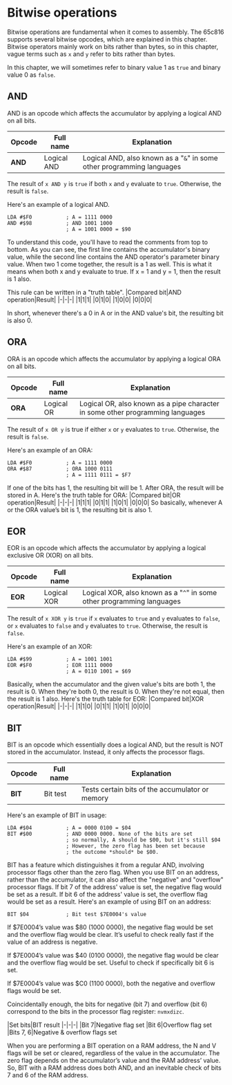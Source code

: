 # Bitwise operations
Bitwise operations are fundamental when it comes to assembly. The 65c816 supports several bitwise opcodes, which are explained in this chapter. Bitwise operators mainly work on bits rather than bytes, so in this chapter, vague terms such as `x` and `y` refer to bits rather than bytes.

In this chapter, we will sometimes refer to binary value 1 as `true` and binary value 0 as `false`.

## AND
AND is an opcode which affects the accumulator by applying a logical AND on all bits.

|Opcode|Full name|Explanation|
|-|-|-|
|**AND**|Logical AND|Logical AND, also known as a "`&`" in some other programming languages|

The result of `x AND y` is `true` if both `x` and `y` evaluate to `true`. Otherwise, the result is `false`.

Here's an example of a logical AND.
```
LDA #$F0           ; A = 1111 0000
AND #$98           ; AND 1001 1000
                   ; A = 1001 0000 = $90
```
To understand this code, you'll have to read the comments from top to bottom. As you can see, the first line contains the accumulator's binary value, while the second line contains the AND operator's parameter binary value. When two 1 come together, the result is a 1 as well. This is what it means when both x and y evaluate to true. If x = 1 and y = 1, then the result is 1 also.

This rule can be written in a "truth table".
|Compared bit|AND operation|Result|
|-|-|-|
|1|1|1|
|0|1|0|
|1|0|0|
|0|0|0|

In short, whenever there's a 0 in A or in the AND value's bit, the resulting bit is also 0.

## ORA
ORA is an opcode which affects the accumulator by applying a logical ORA on all bits.

|Opcode|Full name|Explanation|
|-|-|-|
|**ORA**|Logical OR|Logical OR, also known as a pipe character in some other programming languages|

The result of `x OR y` is true if either `x` or `y` evaluates to `true`. Otherwise, the result is `false`.

Here's an example of an ORA:
```
LDA #$F0           ; A = 1111 0000
ORA #$87           ; ORA 1000 0111
                   ; A = 1111 0111 = $F7
```
If one of the bits has 1, the resulting bit will be 1. After ORA, the result will be stored in A. Here's the truth table for ORA:
|Compared bit|OR operation|Result|
|-|-|-|
|1|1|1|
|0|1|1|
|1|0|1|
|0|0|0|
So basically, whenever A or the ORA value’s bit is 1, the resulting bit is also 1.

## EOR
EOR is an opcode which affects the accumulator by applying a logical exclusive OR (XOR) on all bits.

|Opcode|Full name|Explanation|
|-|-|-|
|**EOR**|Logical XOR|Logical XOR, also known as a "`^`" in some other programming languages|

The result of `x XOR y` is `true` if `x` evaluates to `true` and `y` evaluates to `false`, or `x` evaluates to `false` and `y` evaluates to `true`. Otherwise, the result is `false`.

Here's an example of an XOR:
```
LDA #$99           ; A = 1001 1001
EOR #$F0           ; EOR 1111 0000
                   ; A = 0110 1001 = $69
```
Basically, when the accumulator and the given value's bits are both 1, the result is 0. When they're both 0, the result is 0. When they're not equal, then the result is 1 also. Here's the truth table for EOR:
|Compared bit|XOR operation|Result|
|-|-|-|
|1|1|0|
|0|1|1|
|1|0|1|
|0|0|0|

## BIT
BIT is an opcode which essentially does a logical AND, but the result is NOT stored in the accumulator. Instead, it only affects the processor flags.

|Opcode|Full name|Explanation|
|-|-|-|
|**BIT**|Bit test|Tests certain bits of the accumulator or memory|

Here's an example of BIT in usage:
```
LDA #$04           ; A = 0000 0100 = $04
BIT #$00           ; AND 0000 0000. None of the bits are set
                   ; so normally, A should be $00, but it's still $04
                   ; However, the zero flag has been set because
                   ; the outcome *should* be $00.
```

BIT has a feature which distinguishes it from a regular AND, involving processor flags other than the zero flag. When you use BIT on an address, rather than the accumulator, it can also affect the "negative" and "overflow" processor flags. If bit 7 of the address' value is set, the negative flag would be set as a result. If bit 6 of the address' value is set, the overflow flag would be set as a result. Here's an example of using BIT on an address:

```
BIT $04            ; Bit test $7E0004's value
```

If $7E0004’s value was $80 (1000 0000), the negative flag would be set and the overflow flag would be clear. It’s useful to check really fast if the value of an address is negative.

If $7E0004’s value was $40 (0100 0000), the negative flag would be clear and the overflow flag would be set. Useful to check if specifically bit 6 is set.

If $7E0004’s value was $C0 (1100 0000), both the negative and overflow flags would be set.

Coincidentally enough, the bits for negative (bit 7) and overflow (bit 6) correspond to the bits in the processor flag register: `nvmxdizc`.

|Set bits|BIT result
|-|-|-|
|Bit 7|Negative flag set
|Bit 6|Overflow flag set
|Bits 7, 6|Negative & overflow flags set

When you are performing a BIT operation on a RAM address, the N and V flags will be set or cleared, regardless of the value in the accumulator. The zero flag depends on the accumulator’s value and the RAM address’ value. So, BIT with a RAM address does both AND, and an inevitable check of bits 7 and 6 of the RAM address.